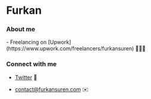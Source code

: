 <h1>Furkan</h1>

<h3>About me</h3>
- Freelancing on [Upwork](https://www.upwork.com/freelancers/furkansuren) 👨🏻‍💻

  



<h3 align="left">Connect with me</h3>

- [Twitter](https://twitter.com/surkanfuren) 🐤

- contact@furkansuren.com ✉️
